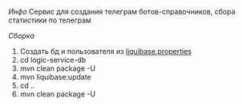 *Инфо*
Сервис для создания телеграм ботов-справочников, сбора статистики по телеграм

*Сборка*
1. Создать бд и пользователя из [liquibase.properties](logic-service-db%2Fsrc%2Fmain%2Fresources%2Fliquibase.properties)
2. cd logic-service-db
3. mvn clean package -U
4. mvn liquibase:update
5. cd ..
6. mvn clean package -U